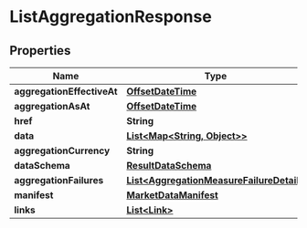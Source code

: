 

# ListAggregationResponse

## Properties

Name | Type | Description | Notes
------------ | ------------- | ------------- | -------------
**aggregationEffectiveAt** | [**OffsetDateTime**](OffsetDateTime.md) |  |  [optional]
**aggregationAsAt** | [**OffsetDateTime**](OffsetDateTime.md) |  |  [optional]
**href** | **String** |  |  [optional]
**data** | [**List&lt;Map&lt;String, Object&gt;&gt;**](Map.md) |  |  [optional]
**aggregationCurrency** | **String** |  |  [optional]
**dataSchema** | [**ResultDataSchema**](ResultDataSchema.md) |  |  [optional]
**aggregationFailures** | [**List&lt;AggregationMeasureFailureDetail&gt;**](AggregationMeasureFailureDetail.md) |  |  [optional]
**manifest** | [**MarketDataManifest**](MarketDataManifest.md) |  |  [optional]
**links** | [**List&lt;Link&gt;**](Link.md) |  |  [optional]



